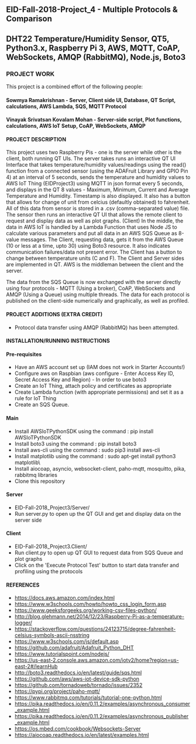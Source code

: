 ## EID-Fall-2018-Project_4 - Multiple Protocols & Comparison
## DHT22 Temperature/Humidity Sensor, QT5, Python3.x, Raspberry Pi 3, AWS, MQTT, CoAP, WebSockets, AMQP (RabbitMQ), Node.js, Boto3

### PROJECT WORK

This project is a combined effort of the following people:
#### Sowmya Ramakrishnan - Server, Client side UI, Database, QT Script, calculations, AWS Lambda, SQS, MQTT Protocol
#### Vinayak Srivatsan Kovalam Mohan - Server-side script, Plot functions, calculations, AWS IoT Setup, CoAP, WebSockets, AMQP

#### PROJECT DESCRIPTION

This project uses two Raspberry Pis - one is the server while other is the client, both running QT UIs.
The server takes runs an interactive QT UI Interface that takes temperature/humidity values/readings using the read() function from a connected sensor (using the ADAFruit Library and GPIO Pin 4) at an interval of 5 seconds, sends the temperature and humidity values to AWS IoT Thing (EIDProject3) using MQTT in json format every 5 seconds, and displays in the QT 8 values - Maximum, Minimum, Current and Average Temperature and Humidity. Timestamp is also displayed. It also has a button that allows for change of unit from celcius (defaultly obtained) to fahrenheit.
All of this data from sensor is stored in a .csv (comma-separated value) file.
The sensor then runs an interactive QT UI that allows the remote client to request and display data as well as plot graphs. (Client)
In the middle, the data in AWS IoT is handled by a Lambda Function that uses Node JS to calculate various parameters and put all data in an AWS SQS Queue as 8-value messages.
The Client, requesting data, gets it from the AWS Queue (10 or less at a time, upto 30) using Boto3 resource. It also indicates communication failures/data not present error. The Client has a button to change between temperature units (C and F).
The Client and Server sides are implemented in QT.
AWS is the middleman between the client and the server.

The data from the SQS Queue is now exchanged with the server directly using four protocols - MQTT (Using a broker), CoAP, WebSockets and AMQP (Using a Queue) using multiple threads. The data for each protocol is published on the client-side numerically and graphically, as well as profiled.

#### PROJECT ADDITIONS (EXTRA CREDIT)

- Protocol data transfer using AMQP (RabbitMQ) has been attempted.

#### INSTALLATION/RUNNING INSTRUCTIONS

#### Pre-requisites
- Have an AWS account set up (IAM does not work in Starter Accounts!)
- Configure aws on Raspbian (aws configure - Enter Access Key ID, Secret Access Key and Region) - In order to use boto3
- Create an IoT Thing, attach policy and certificates as appropriate
- Create Lambda function (with appropriate permissions) and set it as a rule for IoT Thing
- Create an SQS Queue.
#### Main
- Install AWSIoTPythonSDK using the command : pip install AWSIoTPythonSDK
- Install boto3 using the command : pip install boto3
- Install aws-cli using the command : sudo pip3 install aws-cli
- Install matplotlib using the command : sudo apt-get install python3 matplotlib\
- Install aiocoap, asyncio, websocket-client, paho-mqtt, mosquitto, pika, rabbitmq libraries
- Clone this repository
#### Server
- EID-Fall-2018_Project3/Server/
- Run server.py to open up the QT GUI and get and display data on the server side
#### Client
- EID-Fall-2018_Project3.Client/
- Run client.py to open up QT GUI to request data from SQS Queue and plot graphs
- Click on the 'Execute Protocol Test' button to start data transfer and profiling using the protocols

#### REFERENCES

- https://docs.aws.amazon.com/index.html
- https://www.w3schools.com/howto/howto_css_login_form.asp
- https://www.geeksforgeeks.org/working-csv-files-python/
- http://blog.glehmann.net/2014/12/23/Raspberry-Pi-as-a-temperature-logger/
- https://stackoverflow.com/questions/24123715/degree-fahrenheit-celsius-symbols-ascii-nsstring
- https://www.w3schools.com/js/default.asp
- https://github.com/adafruit/Adafruit_Python_DHT
- https://www.tutorialspoint.com/nodejs/
- https://us-east-2.console.aws.amazon.com/iotv2/home?region=us-east-2#/learnHub
- http://boto3.readthedocs.io/en/latest/guide/sqs.html
- https://github.com/aws/aws-iot-device-sdk-python
- https://github.com/tornadoweb/tornado/issues/2352
- https://pypi.org/project/paho-mqtt/
- https://www.rabbitmq.com/tutorials/tutorial-one-python.html
- https://pika.readthedocs.io/en/0.11.2/examples/asynchronous_consumer_example.html
- https://pika.readthedocs.io/en/0.11.2/examples/asynchronous_publisher_example.html
- https://os.mbed.com/cookbook/Websockets-Server
- https://aiocoap.readthedocs.io/en/latest/examples.html



